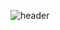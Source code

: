 ![header](https://capsule-render.vercel.app/api?type=cylinder&color=7f03fc&text=Hi!&desc=This%20page%is%20my%20github%20profile.%20Welcome%20for%20inviting!&fontColor=000000&height=250&fontSize=115&fontAlign=25&descAlign=38&descAlignY=30)

